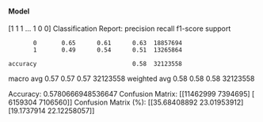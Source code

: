 #### Model
[1 1 1 ... 1 0 0]
Classification Report:
              precision    recall  f1-score   support

           0       0.65      0.61      0.63  18857694
           1       0.49      0.54      0.51  13265864

    accuracy                           0.58  32123558
   macro avg       0.57      0.57      0.57  32123558
weighted avg       0.58      0.58      0.58  32123558

Accuracy: 0.5780666948536647
Confusion Matrix:
[[11462999  7394695]
 [ 6159304  7106560]]
Confusion Matrix (%):
[[35.68408892 23.01953912]
 [19.1737914  22.12258057]]
